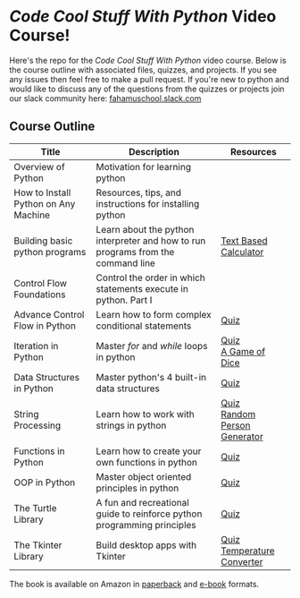 # *Code Cool Stuff With Python* Video Course!

Here's the repo for the *Code Cool Stuff With Python* video course. Below is the course outline with associated files, quizzes, and projects. If you see any issues then feel free to make a pull request. If you're new to python and would like to discuss any of the questions from the quizzes or projects join our slack community here: [fahamuschool.slack.com](https://fahamuschool.slack.com/)



## Course Outline

| Title | Description       |  Resources  |
|--|--| -- |
| Overview of Python |  Motivation for learning python
| How to Install Python on Any Machine  | Resources, tips, and instructions for installing python  |    |
| Building basic python programs | Learn about the python interpreter and how to run programs from the command line | [Text Based Calculator](/projects/text_based_calc_project.md) 	|
Control Flow Foundations  | Control the order in which statements execute in python. Part I  |     |
| Advance Control Flow in Python | Learn how to form complex conditional statements |  [Quiz](/quizzes/control_flow_foundations_quiz.md) |
|Iteration in Python  | Master *for* and *while* loops in python  | [Quiz](/quizzes/iteration_quiz_in_python.md) <br> [A Game of Dice](/projects/a_game_of_dice_project.md)   |
|Data Structures in Python  | Master python's 4 built-in data structures  | [Quiz](/quizzes/data_structure_quiz.md) <br>   |
|String Processing	| Learn how to work with strings in python	| [Quiz](/quizzes/string_quiz_in_python.md) <br> [Random Person Generator](/projects/random_person_project.md)
| Functions in Python | Learn how to create your own functions in python  | [Quiz](/quizzes/function_quiz.md) |
|OOP in Python	| Master object oriented principles in python	|[Quiz](/quizzes/oop_quiz.md) 
| The Turtle Library | A fun and recreational guide to reinforce python programming principles	| [Quiz](/quizzes/turtle_quiz.md)	|
| The Tkinter Library| Build desktop apps with Tkinter| [Quiz](/quizzes/tkinter_quiz.md) <br> [Temperature Converter](/projects/temperature_converter_project.md)

The book is available on Amazon in [paperback](https://www.amazon.com/Code-Cool-Stuff-Python-Purcell/dp/0997326271) and [e-book](https://www.amazon.com/Code-Cool-Stuff-Python-Purcell-ebook/dp/B081XJMNRB) formats.